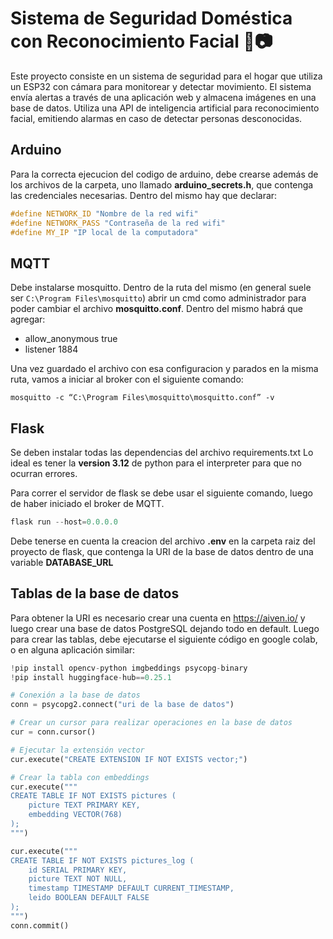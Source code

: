 # Sistema de Seguridad Doméstica con Reconocimiento Facial 🤖📷

Este proyecto consiste en un sistema de seguridad para el hogar que utiliza un ESP32 con cámara para 
monitorear y detectar movimiento. El sistema envía alertas a través de una aplicación web y almacena imágenes en una base de 
datos. Utiliza una API de inteligencia artificial para reconocimiento facial, emitiendo alarmas en caso de detectar personas desconocidas.

## Arduino

Para la correcta ejecucion del codigo de arduino, debe crearse además de los archivos de la carpeta, uno llamado
**arduino_secrets.h**, que contenga las credenciales necesarias. Dentro del mismo hay que declarar:
```C
#define NETWORK_ID "Nombre de la red wifi"
#define NETWORK_PASS "Contraseña de la red wifi"
#define MY_IP "IP local de la computadora"
```

## MQTT

Debe instalarse mosquitto. Dentro de la ruta del mismo (en general suele ser ```C:\Program Files\mosquitto```) abrir un cmd
como administrador para poder cambiar el archivo **mosquitto.conf**. Dentro del mismo habrá que agregar:
* allow_anonymous true
* listener 1884

Una vez guardado el archivo con esa configuracion y parados en la misma ruta, vamos a iniciar al broker con el siguiente comando:
```
mosquitto -c “C:\Program Files\mosquitto\mosquitto.conf” -v
```

## Flask

Se deben instalar todas las dependencias del archivo requirements.txt
Lo ideal es tener la **version 3.12** de python para el interpreter para que no ocurran errores.

Para correr el servidor de flask se debe usar el siguiente comando, luego de haber iniciado el broker de MQTT.

```python
flask run --host=0.0.0.0
```

Debe tenerse en cuenta la creacion del archivo **.env** en la carpeta raiz del proyecto de flask, que contenga 
la URI de la base de datos dentro de una variable **DATABASE_URL**

## Tablas de la base de datos

Para obtener la URI es necesario crear una cuenta en https://aiven.io/ y luego crear una base de datos PostgreSQL dejando todo en default.
Luego para crear las tablas, debe ejecutarse el siguiente código en google colab, o en alguna aplicación similar:
```python
!pip install opencv-python imgbeddings psycopg-binary
!pip install huggingface-hub==0.25.1
```
```python
# Conexión a la base de datos
conn = psycopg2.connect("uri de la base de datos")

# Crear un cursor para realizar operaciones en la base de datos
cur = conn.cursor()

# Ejecutar la extensión vector
cur.execute("CREATE EXTENSION IF NOT EXISTS vector;")

# Crear la tabla con embeddings
cur.execute("""
CREATE TABLE IF NOT EXISTS pictures (
    picture TEXT PRIMARY KEY,
    embedding VECTOR(768)
);
""")

cur.execute("""
CREATE TABLE IF NOT EXISTS pictures_log (
    id SERIAL PRIMARY KEY,
    picture TEXT NOT NULL,
    timestamp TIMESTAMP DEFAULT CURRENT_TIMESTAMP,
    leido BOOLEAN DEFAULT FALSE
);
""")
conn.commit()
```
